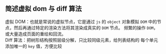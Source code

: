 ## 简述虚拟 dom 与 diff 算法

虚拟 DOM：也就是常说的虚拟节点，它是通过 `js` 的 `object` 对象模拟 `DOM` 中的节点，然后再通过特定的渲染方法将其渲染成真实的 `DOM` 节点。 频繁的操作 `DOM`，或大量造成页面的重绘和回流。<br>
Diff 算法：把树形结构按照层级分解，只比较同级元素，给列表结构的 每个单元添加唯一的 `key` 值，方便比较
